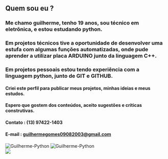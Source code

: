 ## Quem sou eu ?

### Me chamo guilherme, tenho 19 anos, sou técnico em eletrônica, e estou estudando python.

### Em projetos técnicos tive a oportunidade de desenvolver uma estufa com algumas funções automatizadas, onde pude aprender a utilizar placa ARDUINO junto da linguagem C++.

### Em projetos pessoais estou tendo experiência com a linguagem python, junto de GIT e GITHUB.

#### Criei este perfil para publicar meus projetos, minhas ideias e meus estudos.

#### Espero que gostem dos conteúdos, aceito sugestões e criticas construtivas. 

#### Contato : (13) 97422-1403

#### E-mail : guilhermegomes09082003@gmail.com

<div>
     <img align="center" alt="Guilherme-Python"src="https://img.shields.io/badge/python-3670A0?style=for-the-badge&logo=python&logoColor=ffdd54">
     <img align="center" alt="Guilherme-Python"src="https://img.shields.io/badge/c++-%2300599C.svg?style=for-the-badge&logo=c%2B%2B&logoColor=white">
  </div>
     <a href="https://www.linkedin.com/in/guilherme-gomes013/" target="_blank"><img src="https://img.shields.io/badge/-LinkedIn-%230077B5?style=for-the-badge&logo=linkedin&logoColor=white" target="_blank"></a>
  
 
